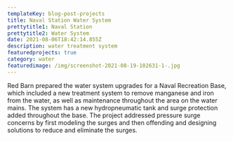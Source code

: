 ```yaml
---
templateKey: blog-post-projects
title: Naval Station Water System
prettytitle1: Naval Station
prettytitle2: Water System
date: 2021-08-06T18:42:14.855Z
description: water treatment system
featuredprojects: true
category: water
featuredimage: /img/screenshot-2021-08-19-102631-1-.jpg
---
```

Red Barn prepared the water system upgrades for a Naval Recreation Base, which included a new treatment system to remove manganese and iron from the water,  as well as maintenance throughout the area on the water mains. The system has a new hydropneumatic tank and surge protection added throughout the base. The project addressed pressure surge concerns by first modeling the surges and then offending and designing solutions to reduce and eliminate the surges.